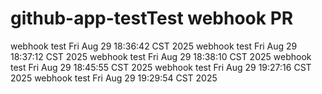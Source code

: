 # github-app-testTest webhook PR
webhook test Fri Aug 29 18:36:42 CST 2025
webhook test Fri Aug 29 18:37:12 CST 2025
webhook test Fri Aug 29 18:38:10 CST 2025
webhook test Fri Aug 29 18:45:55 CST 2025
webhook test Fri Aug 29 19:27:16 CST 2025
webhook test Fri Aug 29 19:29:54 CST 2025

